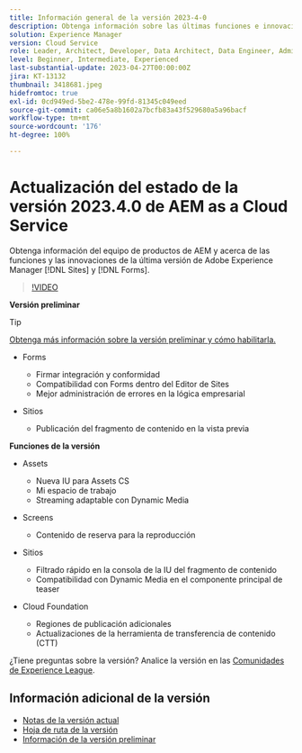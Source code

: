 ```yaml
---
title: Información general de la versión 2023-4-0
description: Obtenga información sobre las últimas funciones e innovaciones de la versión 2023-2-0 para Adobe Experience Manager [!DNL Forms] y [!DNL Sites].
solution: Experience Manager
version: Cloud Service
role: Leader, Architect, Developer, Data Architect, Data Engineer, Admin, User
level: Beginner, Intermediate, Experienced
last-substantial-update: 2023-04-27T00:00:00Z
jira: KT-13132
thumbnail: 3418681.jpeg
hidefromtoc: true
exl-id: 0cd949ed-5be2-478e-99fd-81345c049eed
source-git-commit: ca06e5a8b1602a7bcfb83a43f529680a5a96bacf
workflow-type: tm+mt
source-wordcount: '176'
ht-degree: 100%

---
```


# Actualización del estado de la versión 2023.4.0 de AEM as a Cloud Service

Obtenga información del equipo de productos de AEM y acerca de las funciones y las innovaciones de la última versión de Adobe Experience Manager [!DNL Sites] y [!DNL Forms].

>[!VIDEO](https://video.tv.adobe.com/v/3418681/?learn=on)

**Versión preliminar**

>[!TIP]
>
>[Obtenga más información sobre la versión preliminar y cómo habilitarla.](https://experienceleague.adobe.com/docs/experience-manager-cloud-service/content/release-notes/prerelease.html?lang=es)

* Forms
   * Firmar integración y conformidad
   * Compatibilidad con Forms dentro del Editor de Sites
   * Mejor administración de errores en la lógica empresarial

* Sitios
   * Publicación del fragmento de contenido en la vista previa

**Funciones de la versión**

* Assets
   * Nueva IU para Assets CS
   * Mi espacio de trabajo
   * Streaming adaptable con Dynamic Media

* Screens
   * Contenido de reserva para la reproducción

* Sitios
   * Filtrado rápido en la consola de la IU del fragmento de contenido
   * Compatibilidad con Dynamic Media en el componente principal de teaser

* Cloud Foundation
   * Regiones de publicación adicionales
   * Actualizaciones de la herramienta de transferencia de contenido (CTT)

¿Tiene preguntas sobre la versión?  Analice la versión en las [Comunidades de Experience League](https://adobe.ly/3KCfab0).

## Información adicional de la versión

* [Notas de la versión actual](https://experienceleague.adobe.com/docs/experience-manager-cloud-service/content/release-notes/home.html?lang=es)
* [Hoja de ruta de la versión](https://experienceleague.adobe.com/docs/experience-manager-release-information/aem-release-updates/update-releases-roadmap.html?lang=es)
* [Información de la versión preliminar](https://experienceleague.adobe.com/docs/experience-manager-cloud-service/content/release-notes/prerelease.html?lang=es)
